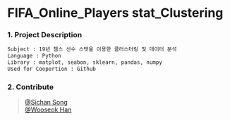 # FIFA_Online_Players stat_Clustering

### 1. Project Description

```sh
Subject : 19년 챔스 선수 스탯을 이용한 클러스터링 및 데이터 분석
Language : Python
Library : matplot, seabon, sklearn, pandas, numpy
Used for Coopertion : Github
```

### 2. Contribute

> [@Sichan Song](https://github.com/sichan0107/fifa_online_cluster) <br>
> [@Wooseok Han](https://github.com/hanwo/FiFa_Online_Cluster)
